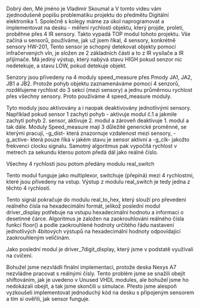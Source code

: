 Dobrý den, Mé jméno je Vladimír Skoumal a V tomto videu vám zjednodušeně popíšu problematiku projektu do předmětu Digitální elektronika 1.
Společně s kolegy máme za úkol naprogramovat a implementovat na desku - měření rychlosti objektu, který projde, proletí,
proběhne přes 4 IR sensory. Takto vypadá TOP modul tohoto projektu. Vše začíná u sensorů, používáme, jak už jsem říkal, 4 sensory, konkrétně sensory HW-201,
 Tento sensor je schopný detekovat objekty pomocí infračervených vln,
je složen ze 2 základních částí a to z IR vysílače a IR přijímače. Má jediný výstup, který nabývá stavu HIGH pokud senzor nic nedetekuje, a stavu
LOW, pokud detekuje objekt.

Senzory jsou přivedeny na 4 moduly speed_measure přes Pmody JA1, JA2, JB1 a JB2.
Protože pohyb objektu zaznamenáváme pomocí 4 senzorů, rozdělujeme rychlost do 3 sekcí (mezi sensory) a 
jednu průměrnou rychlost přes všechny sensory. Proto používáme 4 speed_measure moduly.

Tyto moduly jsou aktivovány a i naopak deaktivovány jednotlivými sensory. Například pokud sensor 1 zachytí pohyb - aktivuje modul č.1
a jakmile zachytí pohyb 2. sensor, aktivuje 2. modul a zároveň deaktivuje 1. modul a tak dále.
Moduly Speed_measure mají 3 důležité generické proměnné, se kterými pracují, -g_dist- která znazornuje vzdalenost 
mezi sensory, -g_active- která pouze říká v jakém stavu je sensor aktivní a -g_clk- jakožto frekvenci clocku signalu. Samotný algoritmus pak vypočítá rychlost v metrech za sekundu kterou potom předá dál jako reálné číslo.

Všechny 4 rychlosti jsou potom předány modulu real_switch

Tento modul funguje jako multiplexor, switchuje (přepíná) 
mezi 4 rychlostmi, které jsou přivedeny na vstup. Výstup z modulu real_switch je tedy jedna z těchto 4 rychlostí.

Tento signál pokračuje do modulu real_to_hex, 
který slouží pro převedení reálného čísla na hexadecimální formát, jelikož poslední modul driver_display potřebuje na vstupu hexadecimální hodnotu a informaci o desetinné čárce. 
Algoritmus je založen na zaokrouhlování reálného čísla funkcí 
floor() a podle zaokrouhlené hodnoty určitého řádu nastavení jednotlivých 4bitových výstupů na hexadecimální hodnoty odpovídající 
zaokrouhleným veličinám.

Jako poslední modul je driver_7digit_display, který jsme v podstatě využívali na cvičení.

Bohužel jsme nezvládli finální implementaci, protože deska Nexys A7 nezvládne pracovat s reálnými čísly.
Tento problém jsme se snažili obejít shiftováním, jak je uvedeno v Unused VHDL modules, ale bohužel jsme ho nedokázali obejít, a tak jsme skončili u simulace.
Přesto jsme alespoň vyzkoušeli implementovat jednoduchý kód na desku s připojeným sensorem a tím si ověřili, jak sensor funguje.